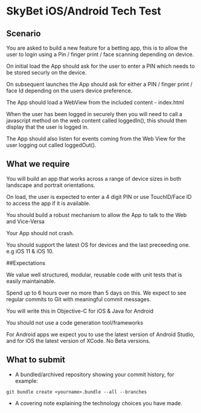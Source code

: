 # SkyBet iOS/Android Tech Test

## Scenario

You are asked to build a new feature for a betting app, this is to allow the user to login using a Pin / finger print / face scanning depending on device.

On initial load the App should ask for the user to enter a PIN which needs to be stored securly on the device.

On subsequent launches the App should ask for either a PIN / finger print / face Id depending on the users device preference.

The App should load a WebView from the included content - index.html

When the user has been logged in securely then you will need to call a javascript method on the web content called loggedIn(), this should then display that the user is logged in.

The App should also listen for events coming from the Web View for the user logging out called loggedOut().

## What we require

You will build an app that works across a range of device sizes in both landscape and portrait orientations.

On load, the user is expected to enter a 4 digit PIN or use TouchID/Face ID to access the app if it is available.

You should build a robust mechanism to allow the App to talk to the Web and Vice-Versa

Your App should not crash.

You should support the latest OS for devices and the last preceeding one. e.g iOS 11 & iOS 10.

##Expectations

We value well structured, modular, reusable code with unit tests that is easily maintainable.

Spend up to 6 hours over no more than 5 days on this. We expect to see regular commits to Git with meaningful commit messages.

You will write this in Objective-C for iOS & Java for Android

You should not use a code generation tool/frameworks

For Android apps we expect you to use the latest version of Android Studio, and for iOS the latest version of XCode. No Beta versions.

## What to submit

* A bundled/archived repository showing your commit history, for example:

```git bundle create <yourname>.bundle --all --branches```

* A covering note explaining the technology choices you have made.


